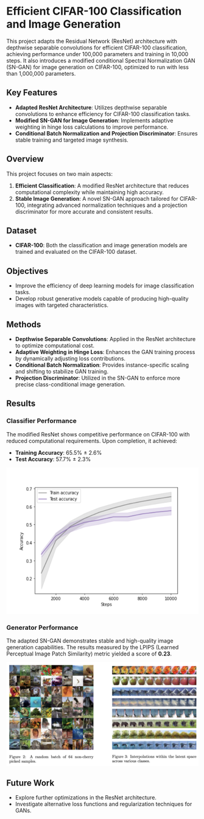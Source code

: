 # Efficient CIFAR-100 Classification and Image Generation

This project adapts the Residual Network (ResNet) architecture with depthwise separable convolutions for efficient CIFAR-100 classification, achieving performance under 100,000 parameters and training in 10,000 steps. It also introduces a modified conditional Spectral Normalization GAN (SN-GAN) for image generation on CIFAR-100, optimized to run with less than 1,000,000 parameters.

## Key Features

- **Adapted ResNet Architecture**: Utilizes depthwise separable convolutions to enhance efficiency for CIFAR-100 classification tasks.
- **Modified SN-GAN for Image Generation**: Implements adaptive weighting in hinge loss calculations to improve performance.
- **Conditional Batch Normalization and Projection Discriminator**: Ensures stable training and targeted image synthesis.

## Overview

This project focuses on two main aspects:
1. **Efficient Classification**: A modified ResNet architecture that reduces computational complexity while maintaining high accuracy.
2. **Stable Image Generation**: A novel SN-GAN approach tailored for CIFAR-100, integrating advanced normalization techniques and a projection discriminator for more accurate and consistent results.

## Dataset

- **CIFAR-100**: Both the classification and image generation models are trained and evaluated on the CIFAR-100 dataset.

## Objectives

- Improve the efficiency of deep learning models for image classification tasks.
- Develop robust generative models capable of producing high-quality images with targeted characteristics.

## Methods

- **Depthwise Separable Convolutions**: Applied in the ResNet architecture to optimize computational cost.
- **Adaptive Weighting in Hinge Loss**: Enhances the GAN training process by dynamically adjusting loss contributions.
- **Conditional Batch Normalization**: Provides instance-specific scaling and shifting to stabilize GAN training.
- **Projection Discriminator**: Utilized in the SN-GAN to enforce more precise class-conditional image generation.

## Results

### Classifier Performance
The modified ResNet shows competitive performance on CIFAR-100 with reduced computational requirements. Upon completion, it achieved:
- **Training Accuracy**: 65.5% ± 2.6%
- **Test Accuracy**: 57.7% ± 2.3%

![Classifier Results](classifier_results.png)

### Generator Performance
The adapted SN-GAN demonstrates stable and high-quality image generation capabilities. The results measured by the LPIPS (Learned Perceptual Image Patch Similarity) metric yielded a score of **0.23**.

![Generator Results](generator_results.png)

## Future Work

- Explore further optimizations in the ResNet architecture.
- Investigate alternative loss functions and regularization techniques for GANs.

